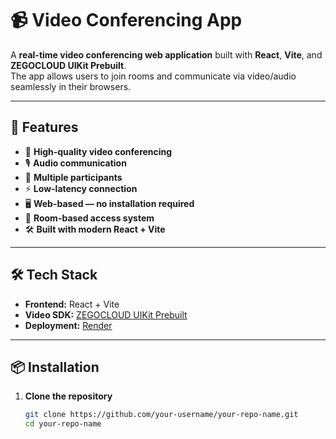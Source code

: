 # 📹 Video Conferencing App

A **real-time video conferencing web application** built with **React**, **Vite**, and **ZEGOCLOUD UIKit Prebuilt**.  
The app allows users to join rooms and communicate via video/audio seamlessly in their browsers.

---

## 🚀 Features
- 🎥 **High-quality video conferencing**
- 🎙 **Audio communication**
- 👥 **Multiple participants**
- ⚡ **Low-latency connection**
- 🖥 **Web-based — no installation required**
- 🔑 **Room-based access system**
- 🛠 **Built with modern React + Vite**

---

## 🛠 Tech Stack
- **Frontend:** React + Vite
- **Video SDK:** [ZEGOCLOUD UIKit Prebuilt](https://www.zegocloud.com/)
- **Deployment:** [Render](https://render.com/)

---

## 📦 Installation

1. **Clone the repository**
   ```bash
   git clone https://github.com/your-username/your-repo-name.git
   cd your-repo-name
